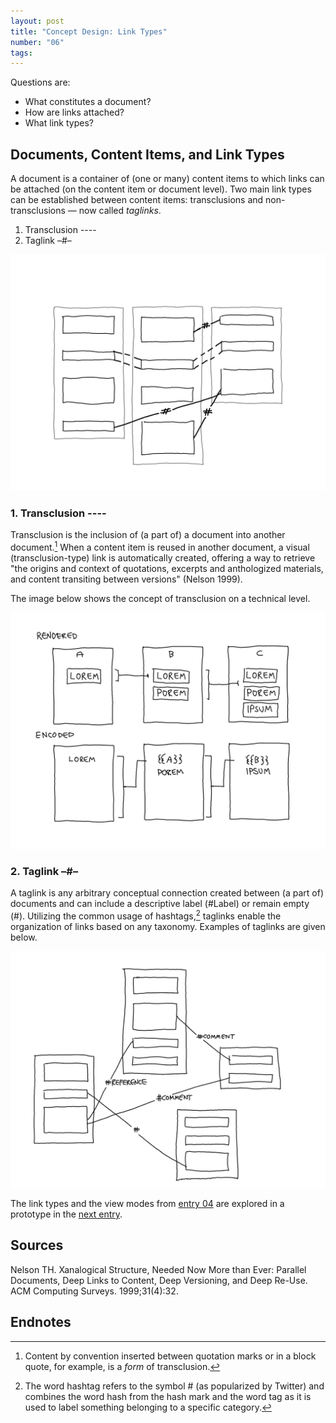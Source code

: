 ```yaml
---
layout: post
title: "Concept Design: Link Types"
number: "06"
tags:
---
```


Questions are:
- What constitutes a document?
- How are links attached?
- What link types?

## Documents, Content Items, and Link Types

A document is a container of (one or many) content items to which links can be attached (on the content item or document level). Two main link types can be established between content items: transclusions and non-transclusions — now called *taglinks*.

1. Transclusion ----
2. Taglink –#–

![](assets/link_types_01.png)

### 1. Transclusion ----

Transclusion is the inclusion of (a part of) a document into another document.[^form_of_transclusion] When a content item is reused in another document, a visual (transclusion-type) link is automatically created, offering a way to retrieve "the origins and context of quotations, excerpts and anthologized materials, and content transiting between versions" (Nelson 1999).

The image below shows the concept of transclusion on a technical level.

![](assets/link_types_02.png)

### 2. Taglink –#–
A taglink is any arbitrary conceptual connection created between (a part of) documents and can include a descriptive label (#Label) or remain empty (#). Utilizing the common usage of hashtags,[^hashtag] taglinks enable the organization of links based on any taxonomy. Examples of taglinks are given below.

![](assets/link_types_03.png)

The link types and the view modes from [entry 04](04) are explored in a prototype in the [next entry](07).

## Sources

Nelson TH. Xanalogical Structure, Needed Now More than Ever: Parallel Documents, Deep Links to Content, Deep Versioning, and Deep Re-Use. ACM Computing Surveys. 1999;31(4):32.

## Endnotes

[^form_of_transclusion]: Content by convention inserted between quotation marks or in a block quote, for example, is a *form* of transclusion.


[^hashtag]: The word hashtag refers to the symbol # (as popularized by Twitter) and combines the word hash from the hash mark and the word tag as it is used to label something belonging to a specific category.

